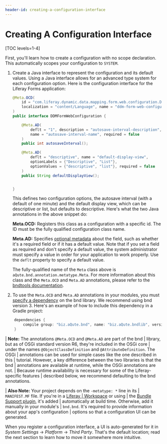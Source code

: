 ```yaml
---
header-id: creating-a-configuration-interface
---
```


# Creating A Configuration Interface

[TOC levels=1-4]

First, you'll learn how to create a configuration with no scope declaration.
This automatically scopes your configuration to `SYSTEM`.

1.  Create a Java interface to represent the configuration and its default
    values. Using a Java interface allows for an advanced type system for each
    configuration option. Here is the configuration interface for the Liferay
    Forms application:

    ```java
    @Meta.OCD(
        id = "com.liferay.dynamic.data.mapping.form.web.configuration.DDMFormWebConfiguration",
        localization = "content/Language", name = "ddm-form-web-configuration-name"
    )
    public interface DDMFormWebConfiguration {

        @Meta.AD(
            deflt = "1", description = "autosave-interval-description",
            name = "autosave-interval-name", required = false
        )
        public int autosaveInterval();

        @Meta.AD(
            deflt = "descriptive", name = "default-display-view",
            optionLabels = {"Descriptive", "List"},
            optionValues = {"descriptive", "list"}, required = false
        )
        public String defaultDisplayView();


    }
    ```

    This defines two configuration options, the autosave interval (with a default
    of one minute) and the default display view, which can be descriptive or
    list, but defaults to descriptive. Here's what the two Java annotations in
    the above snippet do:

    **Meta.OCD:** Registers this class as a configuration with a specific
    id. The ID must be the fully qualified configuration class name.

    **Meta.AD:** Specifies [optional metadata](http://bnd.bndtools.org/chapters/210-metatype.html) 
    about the field, such as whether it's a required field or if it has
    a default value.  Note that if you set a field as required and don't specify
    a default value, the system administrator must specify a value in order for
    your application to work properly. Use the `deflt` property to specify
    a default value.

    The fully-qualified name of the `Meta` class above is
    `aQute.bnd.annotation.metatype.Meta`. For more information about this class and
    the `Meta.OCD` and `Meta.AD` annotations, please refer to the 
    [bndtools documentation](http://bnd.bndtools.org/chapters/210-metatype.html).

2.  To use the `Meta.OCD` and `Meta.AD` annotations in your modules, you must
    [specify a dependency](/docs/7-2/customization/-/knowledge_base/c/configuring-dependencies)
    on the bnd library. We recommend using bnd version 3. Here's an example of
    how to include this dependency in a Gradle project: 

```groovy
    dependencies {
        compile group: "biz.aQute.bnd", name: "biz.aQute.bndlib", version: "3.1.0"
    }
```

| **Note:** The annotations `@Meta.OCD` and `@Meta.AD` are part of the bnd
| library, but as of OSGi standard version R6, they're included in the OSGi core
| under the names `@ObjectClassDefinition` and `@AttributeDefinition`. The OSGi
| annotations can be used for simple cases like the one described in this
| tutorial. However, a key difference between the two libraries is that the bnd
| annotations are available at runtime, while the OSGi annotations are not.
| Because runtime availability is necessary for some of the Liferay-specific features
| described below, we recommend defaulting to the bnd annotations.

| **Also Note:** Your project depends on the `-metatype: *` line in its
| `MANIFEST.MF` file. If you're in a [Liferay
| Workspace](/docs/7-2/reference/-/knowledge_base/r/liferay-workspace) or using
| the [Bundle Support plugin](/docs/7-2/reference/-/knowledge_base/r/), it's added
| automatically at build time. Otherwise, add it manually in your module's
| `bnd.bnd`. It's required to provide information about your app's configuration
| options so that a configuration UI can be generated.

When you register a configuration interface, a UI is auto-generated for it in
*System Settings* &rarr; *Platform* &rarr; *Third Party*. That's the default
location; read the next section to learn how to move it somewhere more
intuitive.
